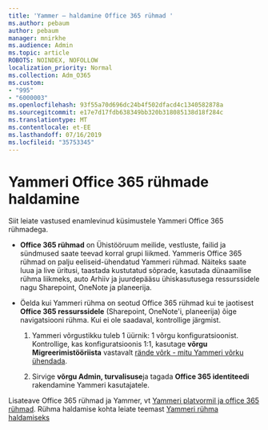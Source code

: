 ```yaml
---
title: 'Yammer — haldamine Office 365 rühmad '
ms.author: pebaum
author: pebaum
manager: mnirkhe
ms.audience: Admin
ms.topic: article
ROBOTS: NOINDEX, NOFOLLOW
localization_priority: Normal
ms.collection: Adm_O365
ms.custom:
- "995"
- "6000003"
ms.openlocfilehash: 93f55a70d696dc24b4f502dfacd4c1340582878a
ms.sourcegitcommit: e17e7d17fdb638349bb320b318085138d18f284c
ms.translationtype: MT
ms.contentlocale: et-EE
ms.lasthandoff: 07/16/2019
ms.locfileid: "35753345"
---
```

# <a name="manage-office-365-groups-in-yammer"></a>Yammeri Office 365 rühmade haldamine

Siit leiate vastused enamlevinud küsimustele Yammeri Office 365 rühmadega.

* **Office 365 rühmad** on Ühistööruum meilide, vestluste, failid ja sündmused saate teevad korral grupi liikmed. Yammeris Office 365 rühmad on palju eeliseid-ühendatud Yammeri rühmad. Näiteks saate luua ja live üritusi, taastada kustutatud sõprade, kasutada dünaamilise rühma liikmeks, auto Arhiiv ja juurdepääsu ühiskasutusega ressurssidele nagu Sharepoint, OneNote ja planeerija.

* Öelda kui Yammeri rühma on seotud Office 365 rühmad kui te jaotisest **Office 365 ressurssidele** (Sharepoint, OneNote'i, planeerija) õige navigatsiooni rühma. Kui ei ole saadaval, kontrollige järgmist.

  1. Yammeri võrgustikku tuleb 1 üürnik: 1 võrgu konfiguratsioonist. Kontrollige, kas konfiguratsioonis 1:1, kasutage **võrgu Migreerimistööriista** vastavalt [rände võrk - mitu Yammeri võrku ühendada](https://docs.microsoft.com/yammer/configure-your-yammer-network/consolidate-multiple-yammer-networks).

  2. Sirvige **võrgu Admin, turvalisuse**ja tagada **Office 365 identiteedi** rakendamine Yammeri kasutajatele.

Lisateave Office 365 rühmad ja Yammer, vt [Yammeri platvormil ja office 365 rühmad](https://docs.microsoft.com/en-us/yammer/manage-yammer-groups/yammer-and-office-365-groups?redirectSourcePath=%252fen-us%252farticle%252fYammer-and-Office-365-Groups-d8c239dc-a48b-47ab-b85e-6b4b8191a869). Rühma haldamise kohta leiate teemast [Yammeri rühma haldamiseks](https://support.office.com/article/Manage-a-group-in-Yammer-6e05c6d6-5548-4c88-89cd-e6757a514ef2)

